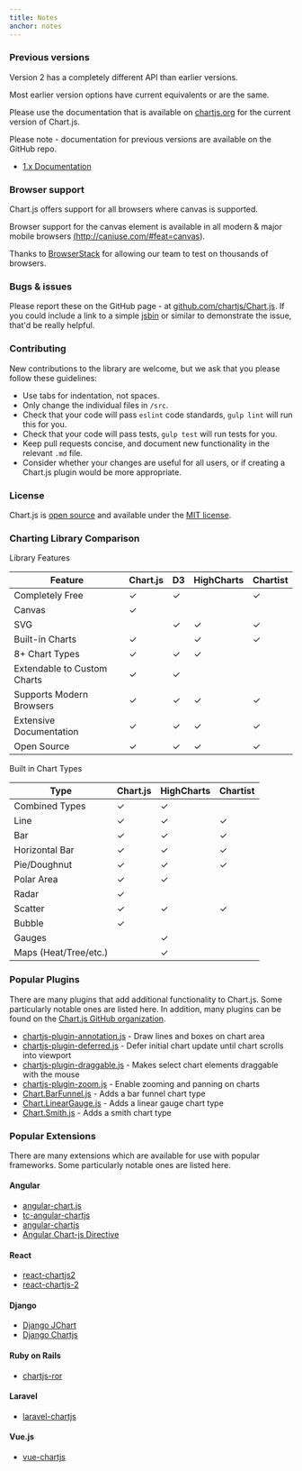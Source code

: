 ```yaml
---
title: Notes
anchor: notes
---
```


### Previous versions

Version 2 has a completely different API than earlier versions.

Most earlier version options have current equivalents or are the same.

Please use the documentation that is available on [chartjs.org](http://www.chartjs.org/docs/) for the current version of Chart.js.

Please note - documentation for previous versions are available on the GitHub repo.

-   [1.x Documentation](https://github.com/chartjs/Chart.js/tree/v1.1.1/docs)

### Browser support

Chart.js offers support for all browsers where canvas is supported.

Browser support for the canvas element is available in all modern & major mobile browsers <a href="http://caniuse.com/#feat=canvas" target="_blank">(http://caniuse.com/#feat=canvas)</a>.

Thanks to <a href="https://browserstack.com" target="_blank">BrowserStack</a> for allowing our team to test on thousands of browsers.

### Bugs & issues

Please report these on the GitHub page - at <a href="https://github.com/chartjs/Chart.js" target="_blank">github.com/chartjs/Chart.js</a>. If you could include a link to a simple <a href="http://jsbin.com/" target="_blank">jsbin</a> or similar to demonstrate the issue, that'd be really helpful.

### Contributing

New contributions to the library are welcome, but we ask that you please follow these guidelines:

-   Use tabs for indentation, not spaces.
-   Only change the individual files in `/src`.
-   Check that your code will pass `eslint` code standards, `gulp lint` will run this for you.
-   Check that your code will pass tests, `gulp test` will run tests for you.
-   Keep pull requests concise, and document new functionality in the relevant `.md` file.
-   Consider whether your changes are useful for all users, or if creating a Chart.js plugin would be more appropriate.

### License

Chart.js is <a href="https://github.com/chartjs/Chart.js" target="_blank">open source</a> and available under the <a href="http://opensource.org/licenses/MIT" target="_blank">MIT license</a>.

### Charting Library Comparison

Library Features

| Feature                     | Chart.js | D3      | HighCharts | Chartist |
| --------------------------- | -------- | ------- | ---------- | -------- |
| Completely Free             | &check;  | &check; |            | &check;  |
| Canvas                      | &check;  |         |            |          |
| SVG                         |          | &check; | &check;    | &check;  |
| Built-in Charts             | &check;  |         | &check;    | &check;  |
| 8+ Chart Types              | &check;  | &check; | &check;    |          |
| Extendable to Custom Charts | &check;  | &check; |            |          |
| Supports Modern Browsers    | &check;  | &check; | &check;    | &check;  |
| Extensive Documentation     | &check;  | &check; | &check;    | &check;  |
| Open Source                 | &check;  | &check; | &check;    | &check;  |

Built in Chart Types

| Type                  | Chart.js | HighCharts | Chartist |
| --------------------- | -------- | ---------- | -------- |
| Combined Types        | &check;  | &check;    |          |
| Line                  | &check;  | &check;    | &check;  |
| Bar                   | &check;  | &check;    | &check;  |
| Horizontal Bar        | &check;  | &check;    | &check;  |
| Pie/Doughnut          | &check;  | &check;    | &check;  |
| Polar Area            | &check;  | &check;    |          |
| Radar                 | &check;  |            |          |
| Scatter               | &check;  | &check;    | &check;  |
| Bubble                | &check;  |            |          |
| Gauges                |          | &check;    |          |
| Maps (Heat/Tree/etc.) |          | &check;    |          |

### Popular Plugins

There are many plugins that add additional functionality to Chart.js. Some particularly notable ones are listed here. In addition, many plugins can be found on the [Chart.js GitHub organization](https://github.com/chartjs).

-   <a href="https://github.com/chartjs/chartjs-plugin-annotation" target="_blank">chartjs-plugin-annotation.js</a> - Draw lines and boxes on chart area
-   <a href="https://github.com/chartjs/chartjs-plugin-deferred" target="_blank">chartjs-plugin-deferred.js</a> - Defer initial chart update until chart scrolls into viewport
-   <a href="https://github.com/compwright/chartjs-plugin-draggable" target="_blank">chartjs-plugin-draggable.js</a> - Makes select chart elements draggable with the mouse
-   <a href="https://github.com/chartjs/chartjs-plugin-zoom" target="_blank">chartjs-plugin-zoom.js</a> - Enable zooming and panning on charts
-   <a href="https://github.com/chartjs/Chart.BarFunnel.js" target="_blank">Chart.BarFunnel.js</a> - Adds a bar funnel chart type
-   <a href="https://github.com/chartjs/Chart.LinearGauge.js" target="_blank">Chart.LinearGauge.js</a> - Adds a linear gauge chart type
-   <a href="https://github.com/chartjs/Chart.smith.js" target="_blank">Chart.Smith.js</a> - Adds a smith chart type

### Popular Extensions

There are many extensions which are available for use with popular frameworks. Some particularly notable ones are listed here.

#### Angular

-   <a href="https://github.com/jtblin/angular-chart.js" target="_blank">angular-chart.js</a>
-   <a href="https://github.com/carlcraig/tc-angular-chartjs" target="_blank">tc-angular-chartjs</a>
-   <a href="https://github.com/petermelias/angular-chartjs" target="_blank">angular-chartjs</a>
-   <a href="https://github.com/earlonrails/angular-chartjs-directive" target="_blank">Angular Chart-js Directive</a>

#### React

-   <a href="https://github.com/topdmc/react-chartjs2" target="_blank">react-chartjs2</a>
-   <a href="https://github.com/gor181/react-chartjs-2" target="_blank">react-chartjs-2</a>

#### Django

-   <a href="https://github.com/matthisk/django-jchart" target="_blank">Django JChart</a>
-   <a href="https://github.com/novafloss/django-chartjs" target="_blank">Django Chartjs</a>

#### Ruby on Rails

-   <a href="https://github.com/airblade/chartjs-ror" target="_blank">chartjs-ror</a>

#### Laravel

-   <a href="https://github.com/fxcosta/laravel-chartjs" target="_blank">laravel-chartjs</a>

#### Vue.js

-   <a href="https://github.com/apertureless/vue-chartjs/" target="_blank">vue-chartjs</a>

